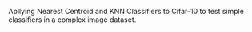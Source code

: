 Apllying Nearest Centroid and KNN Classifiers to Cifar-10 to test simple classifiers in a complex image dataset.
